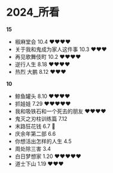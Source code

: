 # 2024_所看

**15**
- 椒麻堂会 10.4  ❤️❤️❤️❤️
- 关于我和鬼成为家人这件事 10.3  ❤️❤️❤️
- 再见歌舞伎町  10.2  ❤️❤️❤️❤️
- 逆行人生 8.18 ❤️❤️❤️❤️
- 热烈 大鹏 8.12 ❤️❤️❤️

**10**
- 鲸鱼罐头 8.10  ❤️❤️❤️❤️
- 抓娃娃 7.29 ❤️❤️❤️❤️❤️
- 我和吸铁石和一个死去的朋友  ❤️❤️❤️❤️
- 鬼灭之刃柱训练篇 7.12
- 末路狂花钱 6.7  💩
- 庆余年第二部 6.6
- 你想活出怎样的人生  4.5
- 周处除三害 3.4
- 白日梦想家  1.20 ❤️❤️❤️❤️❤️
- 道士下山 1.19 ❤️❤️❤️
